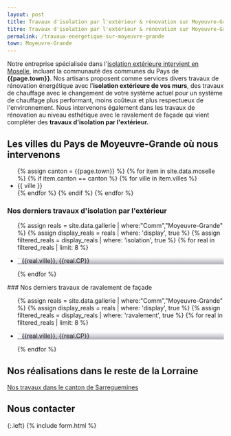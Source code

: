 ```yaml
---
layout: post
title: Travaux d'isolation par l'extérieur & rénovation sur Moyeuvre-Grande et aux alentours
titre: Travaux d'isolation par l'extérieur & rénovation sur Moyeuvre-Grande et aux alentours
permalink: /travaux-energetique-sur-moyeuvre-grande
town: Moyeuvre-Grande
---
```

Notre entreprise spécialisée dans l'[isolation extérieure intervient en Moselle](/isolation-extérieure/), incluant la communauté des communes du Pays de <strong>{{page.town}}</strong>. 
Nos artisans proposent comme services divers travaux de rénovation énergétique avec l'<strong>isolation extérieure de vos murs</strong>, des travaux de chauffage avec le changement de votre système actuel pour un système de chauffage plus performant, moins coûteux et plus respectueux de l'environnement. Nous intervenons également dans les travaux de rénovation au niveau esthétique avec le ravalement de façade qui vient compléter des <strong>travaux d'isolation par l'extérieur.</strong>
## Les villes du Pays de Moyeuvre-Grande où nous intervenons

<ul>
{% assign canton = {{page.town}} %}
{% for item in site.data.moselle %}
  {% if item.canton == canton %}
    {% for ville in item.villes %}
      <li>{{ ville }}</li>
    {% endfor %}
  {% endif %}
{% endfor %}
</ul>

### Nos derniers travaux d'isolation par l'extérieur
  <ul class="grid four">
  	{% assign reals = site.data.gallerie | where:"Comm","Moyeuvre-Grande" %}
    {% assign display_reals = reals | where: 'display', true %}
    {% assign filtered_reals = display_reals | where: 'isolation', true %}
    {% for real in filtered_reals | limit: 8 %}
      <li class="item-grid realisation" onclick="closebox()" style="background-image: linear-gradient(0deg, rgba(2,0,36,0.3197872899159664) 0%, rgba(255,255,255,0) 100%),url(../assets/images/realisations/{{real.img}});" data-image="{{real.img}}" data-ville="{{real.ville}}" data-cp="{{real.CP}}">
        <img src="../assets/images/realisations/{{real.img}}" alt="travaux de rénovation de façade à {{real.ville}}" style="display: none;">
        <p><img src="../assets/images/icones/map-marker.png" width="10">{{real.ville}}, {{real.CP}}</p>
      </li>
    {% endfor %}
  </ul>
### Nos derniers travaux de ravalement de façade
  <ul class="grid four">
  	{% assign reals = site.data.gallerie | where:"Comm","Moyeuvre-Grande" %}
    {% assign display_reals = reals | where: 'display', true %}
    {% assign filtered_reals = display_reals | where: 'ravalement', true %}
    {% for real in filtered_reals | limit: 8 %}
      <li class="item-grid realisation" onclick="closebox()" style="background-image: linear-gradient(0deg, rgba(2,0,36,0.3197872899159664) 0%, rgba(255,255,255,0) 100%),url(../assets/images/realisations/{{real.img}});" data-image="{{real.img}}" data-ville="{{real.ville}}" data-cp="{{real.CP}}">
        <img src="../assets/images/realisations/{{real.img}}" alt="travaux de rénovation de façade à {{real.ville}}" style="display: none;">
        <p><img src="../assets/images/icones/map-marker.png" width="10">{{real.ville}}, {{real.CP}}</p>
      </li>
    {% endfor %}
  </ul>
  
## Nos réalisations dans le reste de la Lorraine
[Nos travaux dans le canton de Sarreguemines](/travaux-energetique-sur-sarreguemines)

## Nous contacter
{:.left}
{% include form.html %}
